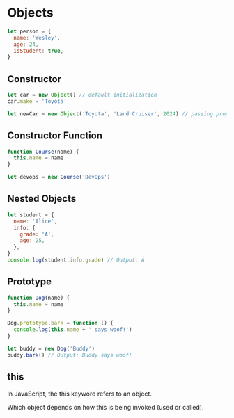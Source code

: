 # Objects

```js
let person = {
  name: 'Wesley',
  age: 24,
  isStudent: true,
}
```

## Constructor

```js
let car = new Object() // default initialization
car.make = 'Toyota'

let newCar = new Object('Toyota', 'Land Cruiser', 2024) // passing properies
```

## Constructor Function

```js
function Course(name) {
  this.name = name
}

let devops = new Course('DevOps')
```

## Nested Objects

```js
let student = {
  name: 'Alice',
  info: {
    grade: 'A',
    age: 25,
  },
}
console.log(student.info.grade) // Output: A
```

## Prototype

```js
function Dog(name) {
  this.name = name
}

Dog.prototype.bark = function () {
  console.log(this.name + ' says woof!')
}

let buddy = new Dog('Buddy')
buddy.bark() // Output: Buddy says woof!
```

## this

In JavaScript, the this keyword refers to an object.

Which object depends on how this is being invoked (used or called).
